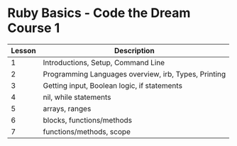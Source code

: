 # Ruby Basics - Code the Dream Course 1
Lesson | Description
--- | ---
1 | Introductions, Setup, Command Line
2 | Programming Languages overview, irb, Types, Printing
3 | Getting input, Boolean logic, if statements
4 | nil, while statements
5 | arrays, ranges
6 | blocks, functions/methods
7 | functions/methods, scope
